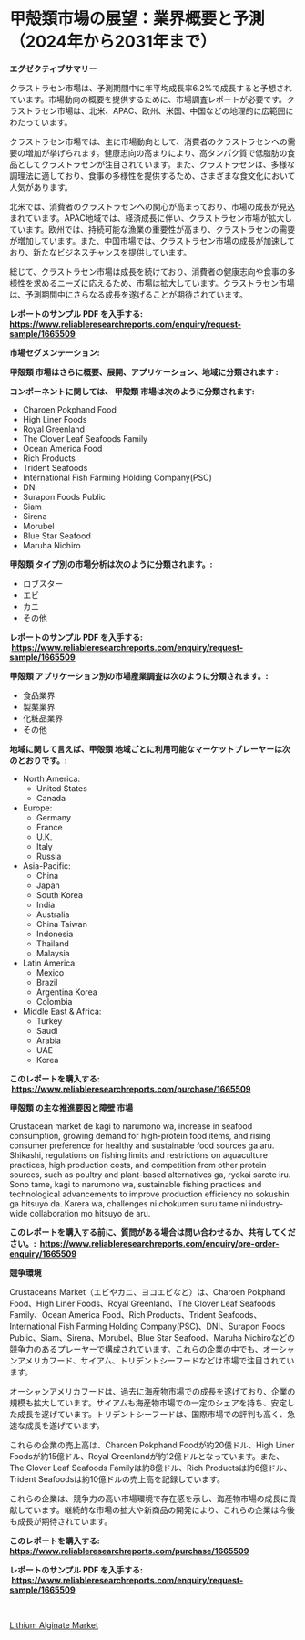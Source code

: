 <p><h1>甲殻類市場の展望：業界概要と予測（2024年から2031年まで）</h1></p><p><strong>エグゼクティブサマリー</strong></p>
<p><p>クラストラセン市場は、予測期間中に年平均成長率6.2%で成長すると予想されています。市場動向の概要を提供するために、市場調査レポートが必要です。クラストラセン市場は、北米、APAC、欧州、米国、中国などの地理的に広範囲にわたっています。</p><p>クラストラセン市場では、主に市場動向として、消費者のクラストラセンへの需要の増加が挙げられます。健康志向の高まりにより、高タンパク質で低脂肪の食品としてクラストラセンが注目されています。また、クラストラセンは、多様な調理法に適しており、食事の多様性を提供するため、さまざまな食文化において人気があります。</p><p>北米では、消費者のクラストラセンへの関心が高まっており、市場の成長が見込まれています。APAC地域では、経済成長に伴い、クラストラセン市場が拡大しています。欧州では、持続可能な漁業の重要性が高まり、クラストラセンの需要が増加しています。また、中国市場では、クラストラセン市場の成長が加速しており、新たなビジネスチャンスを提供しています。</p><p>総じて、クラストラセン市場は成長を続けており、消費者の健康志向や食事の多様性を求めるニーズに応えるため、市場は拡大しています。クラストラセン市場は、予測期間中にさらなる成長を遂げることが期待されています。</p></p>
<p><strong>レポートのサンプル PDF を入手する: <a href="https://www.reliableresearchreports.com/enquiry/request-sample/1665509">https://www.reliableresearchreports.com/enquiry/request-sample/1665509</a></strong></p>
<p><strong>市場セグメンテーション:</strong></p>
<p><strong> 甲殻類 市場はさらに概要、展開、アプリケーション、地域に分類されます :</strong></p>
<p><strong>コンポーネントに関しては、 甲殻類 市場は次のように分類されます: &nbsp;</strong></p>
<p><ul><li>Charoen Pokphand Food</li><li>High Liner Foods</li><li>Royal Greenland</li><li>The Clover Leaf Seafoods Family</li><li>Ocean America Food</li><li>Rich Products</li><li>Trident Seafoods</li><li>International Fish Farming Holding Company(PSC)</li><li>DNI</li><li>Surapon Foods Public</li><li>Siam</li><li>Sirena</li><li>Morubel</li><li>Blue Star Seafood</li><li>Maruha Nichiro</li></ul></p>
<p><strong> 甲殻類 タイプ別の市場分析は次のように分類されます。:</strong></p>
<p><ul><li>ロブスター</li><li>エビ</li><li>カニ</li><li>その他</li></ul></p>
<p><strong>レポートのサンプル PDF を入手する: &nbsp;<a href="https://www.reliableresearchreports.com/enquiry/request-sample/1665509">https://www.reliableresearchreports.com/enquiry/request-sample/1665509</a></strong></p>
<p><strong> 甲殻類 アプリケーション別の市場産業調査は次のように分類されます。:</strong></p>
<p><ul><li>食品業界</li><li>製薬業界</li><li>化粧品業界</li><li>その他</li></ul></p>
<p><strong>地域に関して言えば、甲殻類 地域ごとに利用可能なマーケットプレーヤーは次のとおりです。:</strong></p>
<p><ul>
    <li>
        North America:
        <ul>
            <li>United States</li>
            <li>Canada</li>
        </ul>
    </li>
    <li>
        Europe:
        <ul>
            <li>Germany</li>
            <li>France</li>
            <li>U.K.</li>
            <li>Italy</li>
            <li>Russia</li>
        </ul>
    </li>
    <li>
        Asia-Pacific:
        <ul>
            <li>China</li>
            <li>Japan</li>
            <li>South Korea</li>
            <li>India</li>
            <li>Australia</li>
            <li>China Taiwan</li>
            <li>Indonesia</li>
            <li>Thailand</li>
            <li>Malaysia</li>
        </ul>
    </li>
    <li>
        Latin America:
        <ul>
            <li>Mexico</li>
            <li>Brazil</li>
            <li>Argentina Korea</li>
            <li>Colombia</li>
        </ul>
    </li>
    <li>
        Middle East & Africa:
        <ul>
            <li>Turkey</li>
            <li>Saudi</li>
            <li>Arabia</li>
            <li>UAE</li>
            <li>Korea</li>
        </ul>
    </li>
    </ul></p>
<p><strong>このレポートを購入する: &nbsp;<a href="https://www.reliableresearchreports.com/purchase/1665509">https://www.reliableresearchreports.com/purchase/1665509</a></strong></p>
<p><strong>甲殻類 の主な推進要因と障壁 市場</strong></p>
<p><p>Crustacean market de kagi to narumono wa, increase in seafood consumption, growing demand for high-protein food items, and rising consumer preference for healthy and sustainable food sources ga aru. Shikashi, regulations on fishing limits and restrictions on aquaculture practices, high production costs, and competition from other protein sources, such as poultry and plant-based alternatives ga, ryokai sarete iru. Sono tame, kagi to narumono wa, sustainable fishing practices and technological advancements to improve production efficiency no sokushin ga hitsuyo da. Karera wa, challenges ni chokumen suru tame ni industry-wide collaboration mo hitsuyo de aru.</p></p>
<p><strong>このレポートを購入する前に、質問がある場合は問い合わせるか、共有してください。:&nbsp; <a href="https://www.reliableresearchreports.com/enquiry/pre-order-enquiry/1665509">https://www.reliableresearchreports.com/enquiry/pre-order-enquiry/1665509</a></strong></p>
<p><strong>競争環境</strong></p>
<p><p>Crustaceans Market（エビやカニ、ヨコエビなど）は、Charoen Pokphand Food、High Liner Foods、Royal Greenland、The Clover Leaf Seafoods Family、Ocean America Food、Rich Products、Trident Seafoods、International Fish Farming Holding Company(PSC)、DNI、Surapon Foods Public、Siam、Sirena、Morubel、Blue Star Seafood、Maruha Nichiroなどの競争力のあるプレーヤーで構成されています。これらの企業の中でも、オーシャンアメリカフード、サイアム、トリデントシーフードなどは市場で注目されています。</p><p>オーシャンアメリカフードは、過去に海産物市場での成長を遂げており、企業の規模も拡大しています。サイアムも海産物市場での一定のシェアを持ち、安定した成長を遂げています。トリデントシーフードは、国際市場での評判も高く、急速な成長を遂げています。</p><p>これらの企業の売上高は、Charoen Pokphand Foodが約20億ドル、High Liner Foodsが約15億ドル、Royal Greenlandが約12億ドルとなっています。また、The Clover Leaf Seafoods Familyは約8億ドル、Rich Productsは約6億ドル、Trident Seafoodsは約10億ドルの売上高を記録しています。</p><p>これらの企業は、競争力の高い市場環境で存在感を示し、海産物市場の成長に貢献しています。継続的な市場の拡大や新商品の開発により、これらの企業は今後も成長が期待されています。</p></p>
<p><strong>このレポートを購入する: &nbsp; <a href="https://www.reliableresearchreports.com/purchase/1665509">https://www.reliableresearchreports.com/purchase/1665509</a></strong></p>
<p><strong>レポートのサンプル PDF を入手する: &nbsp;<a href="https://www.reliableresearchreports.com/enquiry/request-sample/1665509">https://www.reliableresearchreports.com/enquiry/request-sample/1665509</a></strong><strong></strong></p>
<p>&nbsp;</p>
<p><p><a href="https://crocus-run-b5a.notion.site/Lithium-Alginate-Market-Size-Market-Share-and-Global-Market-Analysis-Report-2024-2031-7ada091ec89e47d18b3db29c7bc3651c">Lithium Alginate Market</a></p></p>